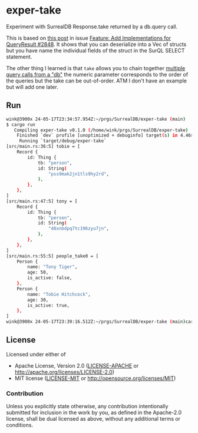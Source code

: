# exper-take

Experiment with SurrealDB Response.take returned by a db.query call.

This is based on [this post](https://github.com/surrealdb/surrealdb/issues/2848#issuecomment-1765240638)
in issue [Feature: Add Implementations for QueryResult #2848](https://github.com/surrealdb/surrealdb/issues/2848).
It shows that you can deserialize into a Vec of structs but you have name the
individual fields of the struct in the SurQL SELECT statement.

The other thing I learned is that `take` allows you to
chain together [multiple query calls from a "db"](https://github.com/surrealdb/surrealdb/blob/2219388802dd9d769e17c15f6f3d94bb2cd64676/lib/src/api/method/query.rs#L280-L346)
the numeric parameter corresponds to the order of the queries but the take
can be out-of-order. ATM I don't have an example but will add one later. 

## Run

```bash
wink@3900x 24-05-17T23:34:57.954Z:~/prgs/SurrealDB/exper-take (main)
$ cargo run
   Compiling exper-take v0.1.0 (/home/wink/prgs/SurrealDB/exper-take)
    Finished `dev` profile [unoptimized + debuginfo] target(s) in 4.46s
     Running `target/debug/exper-take`
[src/main.rs:36:5] tobie = [
    Record {
        id: Thing {
            tb: "person",
            id: String(
                "pss9mak2jn1tls9hy2rd",
            ),
        },
    },
]
[src/main.rs:47:5] tony = [
    Record {
        id: Thing {
            tb: "person",
            id: String(
                "48xnbdpq7tc196zyu7jn",
            ),
        },
    },
]
[src/main.rs:55:5] people_take0 = [
    Person {
        name: "Tony Tiger",
        age: 50,
        is_active: false,
    },
    Person {
        name: "Tobie Hitchcock",
        age: 30,
        is_active: true,
    },
]
wink@3900x 24-05-17T23:39:16.512Z:~/prgs/SurrealDB/exper-take (main)cargo
```

## License

Licensed under either of

- Apache License, Version 2.0 ([LICENSE-APACHE](LICENSE-APACHE) or http://apache.org/licenses/LICENSE-2.0)
- MIT license ([LICENSE-MIT](LICENSE-MIT) or http://opensource.org/licenses/MIT)

### Contribution

Unless you explicitly state otherwise, any contribution intentionally submitted
for inclusion in the work by you, as defined in the Apache-2.0 license, shall
be dual licensed as above, without any additional terms or conditions.
